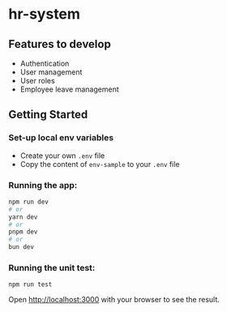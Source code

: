 # hr-system

## Features to develop

- Authentication
- User management
- User roles
- Employee leave management

## Getting Started

### Set-up local env variables

- Create your own `.env` file
- Copy the content of `env-sample` to your `.env` file

### Running the app:

```bash
npm run dev
# or
yarn dev
# or
pnpm dev
# or
bun dev
```

### Running the unit test:

```
npm run test
```

Open [http://localhost:3000](http://localhost:3000) with your browser to see the result.
